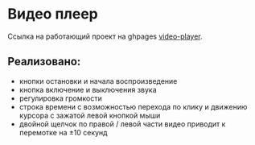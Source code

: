 # Видео плеер

Ссылка на работающий проект на ghpages [video-player](https://factorng.github.io/video-player/).

## Реализовано:

- кнопки остановки и начала воспроизведение
- кнопка включение и выключения звука
- регулировка громкости
- строка времени с возможностью перехода по клику и движению курсора с зажатой левой кнопкой мыши
- двойной щелчок по правой / левой части видео приводит к перемотке на ±10 секунд
